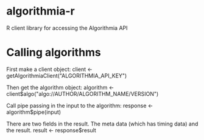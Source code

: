 # algorithmia-r
R client library for accessing the Algorithmia API

# Calling algorithms
First make a client object:
  client <- getAlgorithmiaClient("ALGORITHMIA_API_KEY")

Then get the algorithm object:
  algorithm <- client$algo("algo://AUTHOR/ALGORITHM_NAME/VERSION")

Call pipe passing in the input to the algorithm:
  response <- algorithm$pipe(input)

There are two fields in the result. The meta data (which has timing data) and the result.
  result <- response$result
